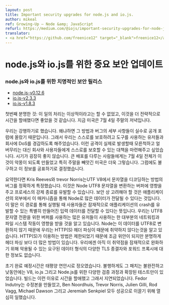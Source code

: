 ```yaml
---
layout: post
title: Important security upgrades for node.js and io.js.
author: mikeal
ref: Growing-Up — Node &amp; JavaScript
refurl: https://medium.com/@iojs/important-security-upgrades-for-node-js-and-io-js-8ac14ece5852
translator:
- <a href="https://github.com/freenice12" target="_blank">freenice12</a>
---
```



<!--
Important security upgrades for node.js and io.js
Critical security releases for node.js and io.js
node.js-v0.12.6
io.js-v2.3.3
io.js-v1.8.3
-->

# node.js와 io.js를 위한 중요 보안 업데이트
### node.js와 io.js를 위한 치명적인 보안 릴리스
* [node.js-v0.12.6](http://nodejs.org/dist/v0.12.6/)
* [io.js-v2.3.3](https://iojs.org/dist/v2.3.3/)
* [io.js-v1.8.3](https://iojs.org/dist/v1.8.3/)

<!--
First, the obvious: the handling of this hasn’t been ideal, it would have been nice to take our time and do this more strategically. It’s evening in the USA and it’s the weekend of the 4th of July.
-->

첫번째 분명한 것: 이 일의 처리는 이상적이라고는 할 수 없었고, 이것을 더 전략적으로 시간을 할애했다면 좋았을 것 같습니다.
지금 미국은 7월 4일 주말의 저녁입니다.

<!--
We made the call to push forward because details about the bug and potential exploit has inadvertently made its way to a public forum so we’d rather given companies and users the tools to protect themselves and mitigate DoS if they happen to become a reality than sit on it and cross our fingers. The timing sucks, particularly for the USA where it’s hitting the weekend and the whole 4th of July thing makes this a nightmare for people managing large deployments but this is the call we made with the information available.
-->

우리는 강행하기로 했습니다. 왜냐하면 그 방법과 버그의 세부 사항들이 실수로 공개 포럼에 올랐기 때문입니다. 그래서 우리는 스스로를 보호하려고 도구를 사용하는 유저들과 회사에 DoS를 경감하도록 해주었습니다. 이런 공격이 실제로 발생할때 모른척하고 얼버무리는 대신 회사와 사용자들에게 스스로를 보호할 수 있는 대책을 마련해주고 싶었습니다. 시기가 굉장히 좋지 않습니다. 큰 배포를 다루는 사람들에게는 7월 4일 전체가 이것이 악몽이 되도록 만들었고  특히 주말을 빼앗긴 미국은 더욱 그렇습니다. 그럼에도 불구하고 이 정보를 공표하기로 결정했습니다.

<!--
A short history
Kris Reeves and Trevor Norris pinpointed a bug in V8 in the way it decodes UTF strings. This impacts Node at the Buffer to UTF8 String conversion and can cause a process to crash. The security concern comes from the fact that a lot of data from outside of an application is delivered to Node via this mechanism which means that users can potentially deliver specially crafted input data that can cause an application to crash when it goes through this path. We know that most networking and filesystem operations are impacted as would be many user-land uses of Buffer to UTF8 String conversion. We know that HTTP(S) header parsing is not vulnerable because Node does not convert this data as UTF8. This is a small consolation because it restricts the way HTTP(S) can be exploited but there is more to HTTP(S) than header parsing obviously. We also have no information yet on how the various TLS terminators and forward-proxies in use may potentially mitigate against the form of data required for this exploit.
-->

요약한다면
Kris Reeves와 trevor Norris는UTF V8에서 문자열을 디코딩하는 방법의 버그를 정확하게 특정했습니다. 이것은 Node UTF8 문자열을 변환하는 버퍼에 영향을 주고 프로세스의 강제 종료를 유발할 수 있습니다. 보안 상 고려해야 할 것은 애플리케이션의 외부에서 이 매커니즘을 통해 Node로 많은 데이터가 전달될 수 있다는 것입니다. 이 말은 이 경로를 통해 실행될 때 사용자들은 잠재적으로 애플리케이션의 crash를 유발할 수 있는 특별히 만들어진 입력 데이터를 전달할 수 있다는 뜻입니다. 우리는 UTF8 문자열 전환을 위한 버퍼를 사용하는 많은 유저들이 사용하는 한 대부분의 네트워킹과 파일 시스템 작동이 영향을 받을 것을 알고 있습니다. Node는 이 데이터를 UTF8로 변환하지 않기 때문에 우리는 HTTP(S) 헤더 파싱이 때문에 취약하지 않다는것을 알고 있습니다. HTTP(S)가 이용하는 방법은 제한되었기 때문에 조금 위안이 되지만 분명하게 헤더 파싱 보다 더 많은 방법이 있습니다. 우리에겐 아직 이 취약점을 잠재적으로 완화하기 위해 악용될 수 있는 요구된 데이터 형식의 다양한 TLS 종결자와 포워드 프록시에 대한 정보도 없습니다.

<!--
The initial ETA was midday PDT. Unfortunately, the patch wasn’t quite ready and there was an extended test and verification process for V8, io.js and Node.js during the day. The builds also take some time on top of that, hence the delay. Fedor Indutny created the fix, Ben Noordhuis, Trevor Norris, Julien Gilli, Rod Vagg, Michael Dawson and Jeremiah Senkpiel all worked very hard to make this land successfully.
-->

초기 완료 예정시간은 태평양 연안시로 정오였습니다. 불행하게도 그 패치는 불완전하고 낮동안에는 V8, io.js 그리고 Node.js를 위한 다양한 검증 과정과 확장된 테스트만이 있었습니다. 빌드는 이런 이유로 시간을 할애했고 그래서 지연되었습니다. Fedor Indutny는 수정본을 만들었고, Ben Noordhuis, Trevor Norris, Julien Gilli, Rod Vagg, Michael Dawson 그리고 Jeremiah Senkpiel 모두 성공으로 이끌기 위해 열심히 일했습니다.